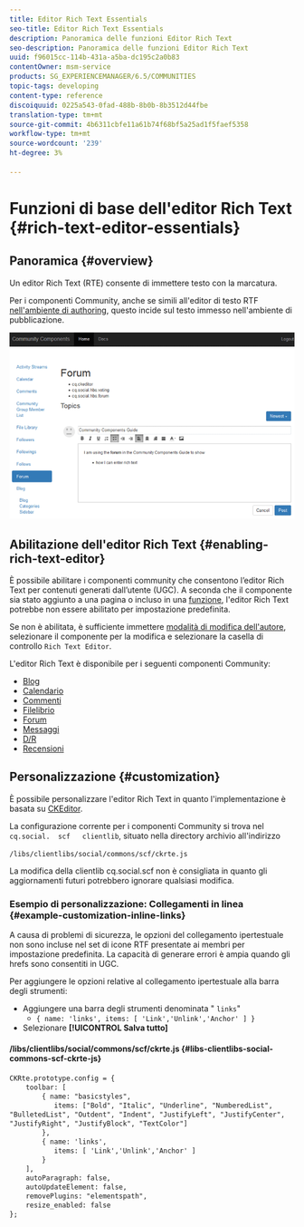 ```yaml
---
title: Editor Rich Text Essentials
seo-title: Editor Rich Text Essentials
description: Panoramica delle funzioni Editor Rich Text
seo-description: Panoramica delle funzioni Editor Rich Text
uuid: f96015cc-114b-431a-a5ba-dc195c2a0b83
contentOwner: msm-service
products: SG_EXPERIENCEMANAGER/6.5/COMMUNITIES
topic-tags: developing
content-type: reference
discoiquuid: 0225a543-0fad-488b-8b0b-8b3512d44fbe
translation-type: tm+mt
source-git-commit: 4b6311cbfe11a61b74f68bf5a25ad1f5faef5358
workflow-type: tm+mt
source-wordcount: '239'
ht-degree: 3%

---
```



# Funzioni di base dell&#39;editor Rich Text {#rich-text-editor-essentials}

## Panoramica {#overview}

Un editor Rich Text (RTE) consente di immettere testo con la marcatura.

Per i componenti Community, anche se simili all&#39;editor di testo RTF [nell&#39;ambiente di authoring](../../help/sites-authoring/rich-text-editor.md), questo incide sul testo immesso nell&#39;ambiente di pubblicazione.

![editor Rich Text](assets/rich-text-editor.png)

## Abilitazione dell&#39;editor Rich Text {#enabling-rich-text-editor}

È possibile abilitare i componenti community che consentono l’editor Rich Text per contenuti generati dall’utente (UGC). A seconda che il componente sia stato aggiunto a una pagina o incluso in una [funzione](functions.md), l&#39;editor Rich Text potrebbe non essere abilitato per impostazione predefinita.

Se non è abilitata, è sufficiente immettere [modalità di modifica dell&#39;autore](sites-console.md#authoring-site-content), selezionare il componente per la modifica e selezionare la casella di controllo `Rich Text Editor`.

L&#39;editor Rich Text è disponibile per i seguenti componenti Community:

* [Blog](blog-feature.md)
* [Calendario](calendar.md)
* [Commenti](comments.md)
* [Filelibrio](file-library.md)
* [Forum](forum.md)
* [Messaggi](configure-messaging.md)
* [D/R](working-with-qna.md)
* [Recensioni](reviews.md)

## Personalizzazione {#customization}

È possibile personalizzare l&#39;editor Rich Text in quanto l&#39;implementazione è basata su [CKEditor](https://www.ckeditor.com/).

La configurazione corrente per i componenti Community si trova nel `cq.social.  scf   clientlib`, situato nella directory archivio all&#39;indirizzo

`/libs/clientlibs/social/commons/scf/ckrte.js`

La modifica della clientlib cq.social.scf non è consigliata in quanto gli aggiornamenti futuri potrebbero ignorare qualsiasi modifica.

### Esempio di personalizzazione: Collegamenti in linea {#example-customization-inline-links}

A causa di problemi di sicurezza, le opzioni del collegamento ipertestuale non sono incluse nel set di icone RTF presentate ai membri per impostazione predefinita. La capacità di generare errori è ampia quando gli hrefs sono consentiti in UGC.

Per aggiungere le opzioni relative al collegamento ipertestuale alla barra degli strumenti:

* Aggiungere una barra degli strumenti denominata &quot; `links`&quot;
   * `{ name: 'links', items: [ 'Link','Unlink','Anchor' ] }`
* Selezionare **[!UICONTROL Salva tutto]**

#### /libs/clientlibs/social/commons/scf/ckrte.js {#libs-clientlibs-social-commons-scf-ckrte-js}

```
CKRte.prototype.config = {
    toolbar: [
        { name: "basicstyles",
           items: ["Bold", "Italic", "Underline", "NumberedList", "BulletedList", "Outdent", "Indent", "JustifyLeft", "JustifyCenter", "JustifyRight", "JustifyBlock", "TextColor"]
        },
        { name: 'links',
           items: [ 'Link','Unlink','Anchor' ]
        }
    ],
    autoParagraph: false,
    autoUpdateElement: false,
    removePlugins: "elementspath",
    resize_enabled: false
};
```

